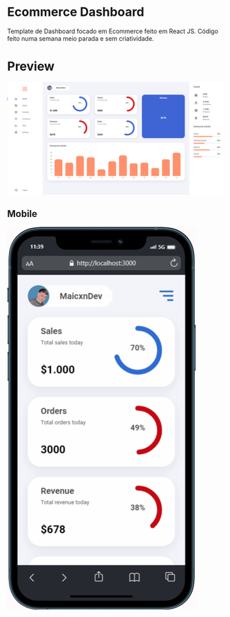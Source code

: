 # Ecommerce Dashboard

Template de Dashboard focado em Ecommerce feito em React JS. Código feito numa semana meio parada e sem criatividade.

# Preview

!["React Admin Dashboard Template"](src/assets/images/Captura%20de%20tela%202023-02-03%20113905.png "React Admin Dashboard Template") 

## Mobile

!["React Admin Dashboard Template Mobile"](src/assets/images/mobile.gif "React Admin Dashboard Template Mobile")